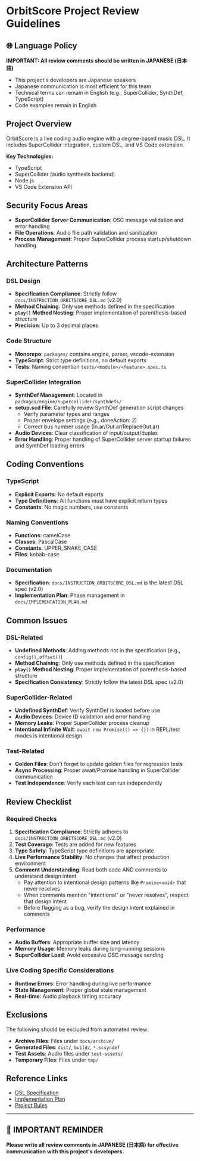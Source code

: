 # OrbitScore Project Review Guidelines

## 🌐 Language Policy

**IMPORTANT: All review comments should be written in JAPANESE (日本語)**

- This project's developers are Japanese speakers
- Japanese communication is most efficient for this team
- Technical terms can remain in English (e.g., SuperCollider, SynthDef, TypeScript)
- Code examples remain in English

## Project Overview

OrbitScore is a live coding audio engine with a degree-based music DSL. It includes SuperCollider integration, custom DSL, and VS Code extension.

**Key Technologies:**
- TypeScript
- SuperCollider (audio synthesis backend)
- Node.js
- VS Code Extension API

## Security Focus Areas

- **SuperCollider Server Communication**: OSC message validation and error handling
- **File Operations**: Audio file path validation and sanitization
- **Process Management**: Proper SuperCollider process startup/shutdown handling

## Architecture Patterns

### DSL Design
- **Specification Compliance**: Strictly follow `docs/INSTRUCTION_ORBITSCORE_DSL.md` (v2.0)
- **Method Chaining**: Only use methods defined in the specification
- **`play()` Method Nesting**: Proper implementation of parenthesis-based structure
- **Precision**: Up to 3 decimal places

### Code Structure
- **Monorepo**: `packages/` contains engine, parser, vscode-extension
- **TypeScript**: Strict type definitions, no default exports
- **Tests**: Naming convention `tests/<module>/<feature>.spec.ts`

### SuperCollider Integration
- **SynthDef Management**: Located in `packages/engine/supercollider/synthdefs/`
- **setup.scd File**: Carefully review SynthDef generation script changes
  - Verify parameter types and ranges
  - Proper envelope settings (e.g., doneAction: 2)
  - Correct bus number usage (In.ar/Out.ar/ReplaceOut.ar)
- **Audio Devices**: Clear classification of input/output/duplex
- **Error Handling**: Proper handling of SuperCollider server startup failures and SynthDef loading errors

## Coding Conventions

### TypeScript
- **Explicit Exports**: No default exports
- **Type Definitions**: All functions must have explicit return types
- **Constants**: No magic numbers, use constants

### Naming Conventions
- **Functions**: camelCase
- **Classes**: PascalCase
- **Constants**: UPPER_SNAKE_CASE
- **Files**: kebab-case

### Documentation
- **Specification**: `docs/INSTRUCTION_ORBITSCORE_DSL.md` is the latest DSL spec (v2.0)
- **Implementation Plan**: Phase management in `docs/IMPLEMENTATION_PLAN.md`

## Common Issues

### DSL-Related
- **Undefined Methods**: Adding methods not in the specification (e.g., `config()`, `offset()`)
- **Method Chaining**: Only use methods defined in the specification
- **`play()` Method Nesting**: Proper implementation of parenthesis-based structure
- **Specification Consistency**: Strictly follow the latest DSL spec (v2.0)

### SuperCollider-Related
- **Undefined SynthDef**: Verify SynthDef is loaded before use
- **Audio Devices**: Device ID validation and error handling
- **Memory Leaks**: Proper SuperCollider process cleanup
- **Intentional Infinite Wait**: `await new Promise(() => {})` in REPL/test modes is intentional design

### Test-Related
- **Golden Files**: Don't forget to update golden files for regression tests
- **Async Processing**: Proper await/Promise handling in SuperCollider communication
- **Test Independence**: Verify each test can run independently

## Review Checklist

### Required Checks
1. **Specification Compliance**: Strictly adheres to `docs/INSTRUCTION_ORBITSCORE_DSL.md` (v2.0)
2. **Test Coverage**: Tests are added for new features
3. **Type Safety**: TypeScript type definitions are appropriate
4. **Live Performance Stability**: No changes that affect production environment
5. **Comment Understanding**: Read both code AND comments to understand design intent
   - Pay attention to intentional design patterns like `Promise<void>` that never resolves
   - When comments mention "intentional" or "never resolves", respect that design intent
   - Before flagging as a bug, verify the design intent explained in comments

### Performance
- **Audio Buffers**: Appropriate buffer size and latency
- **Memory Usage**: Memory leaks during long-running sessions
- **SuperCollider Load**: Avoid excessive OSC message sending

### Live Coding Specific Considerations
- **Runtime Errors**: Error handling during live performance
- **State Management**: Proper global state management
- **Real-time**: Audio playback timing accuracy

## Exclusions

The following should be excluded from automated review:
- **Archive Files**: Files under `docs/archive/`
- **Generated Files**: `dist/`, `build/`, `*.scsyndef`
- **Test Assets**: Audio files under `test-assets/`
- **Temporary Files**: Files under `tmp/`

## Reference Links

- [DSL Specification](../docs/INSTRUCTION_ORBITSCORE_DSL.md)
- [Implementation Plan](../docs/IMPLEMENTATION_PLAN.md)
- [Project Rules](../docs/PROJECT_RULES.md)

---

## 🚨 IMPORTANT REMINDER

**Please write all review comments in JAPANESE (日本語) for effective communication with this project's developers.**